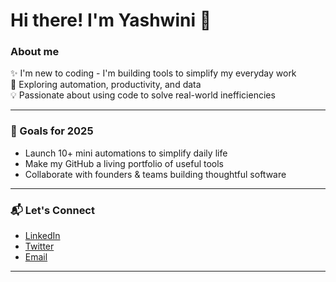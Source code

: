 # Hi there! I'm Yashwini 👋

### About me

✨ I'm new to coding - I'm building tools to simplify my everyday work  
🧠 Exploring automation, productivity, and data  
💡 Passionate about using code to solve real-world inefficiencies

---

### 🚀 Goals for 2025
- Launch 10+ mini automations to simplify daily life
- Make my GitHub a living portfolio of useful tools
- Collaborate with founders & teams building thoughtful software

---

###   📬 Let's Connect
- [LinkedIn](www.linkedin.com/in/yashwinib)
- [Twitter](https://x.com/whybe24)
- [Email](yashwini245@gmail.com)

---
